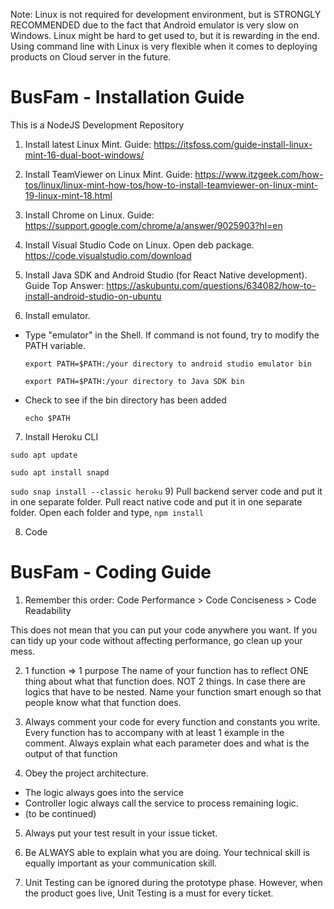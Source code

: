 Note: Linux is not required for development environment, but is STRONGLY RECOMMENDED due to the fact that Android emulator is very slow on Windows. 
Linux might be hard to get used to, but it is rewarding in the end. Using command line with Linux is very flexible when it comes to 
 deploying products on Cloud server in the future.
# BusFam - Installation Guide
This is a NodeJS Development Repository

1) Install latest Linux Mint. Guide: https://itsfoss.com/guide-install-linux-mint-16-dual-boot-windows/

2) Install TeamViewer on Linux Mint. Guide: https://www.itzgeek.com/how-tos/linux/linux-mint-how-tos/how-to-install-teamviewer-on-linux-mint-19-linux-mint-18.html

3) Install Chrome on Linux. Guide: https://support.google.com/chrome/a/answer/9025903?hl=en

4) Install Visual Studio Code on Linux. Open deb package. https://code.visualstudio.com/download

5) Install Java SDK and Android Studio (for React Native development). Guide Top Answer: https://askubuntu.com/questions/634082/how-to-install-android-studio-on-ubuntu

6) Install emulator.
- Type "emulator" in the Shell. If command is not found, try to modify the PATH variable.

    ```export PATH=$PATH:/your directory to android studio emulator bin```

    ```export PATH=$PATH:/your directory to Java SDK bin```

- Check to see if the bin directory has been added
  
    ```echo $PATH```
7) Install Heroku CLI

```sudo apt update```

```sudo apt install snapd```

```sudo snap install --classic heroku```
9) Pull backend server code and put it in one separate folder. Pull react native code and put it in one separate folder. Open each folder and type,
```npm install```

8) Code

# BusFam - Coding Guide

1) Remember this order: Code Performance > Code Conciseness > Code Readability 

This does not mean that you can put your code anywhere you want. If you can tidy up your code without affecting performance, go clean up your mess.

2) 1 function => 1 purpose
The name of your function has to reflect ONE thing about what that function does. NOT 2 things. 
In case there are logics that have to be nested. Name your function smart enough so that people know what that function does.

3) Always comment your code for every function and constants you write. Every function has to accompany with at least 1 example in the comment. Always explain what each parameter does and what is the output of that function

4) Obey the project architecture. 
- The logic always goes into the service
- Controller logic always call the service to process remaining logic.
- (to be continued)

5) Always put your test result in your issue ticket.

6) Be ALWAYS able to explain what you are doing. 
Your technical skill is equally important as your communication skill.

7) Unit Testing can be ignored during the prototype phase. However, when the product goes live, Unit Testing is a must for every ticket.

